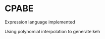 CPABE
============

Expression language implemented

Using polynomial interpolation to generate keh
